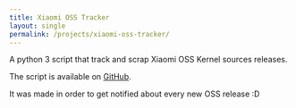```yaml
---
title: Xiaomi OSS Tracker
layout: single
permalink: /projects/xiaomi-oss-tracker/
---
```


A python 3 script that track and scrap Xiaomi OSS Kernel sources releases.

The script is available on [GitHub](https://github.com/XiaomiFirmwareUpdater/xiaomi-oss-tracker/).

It was made in order to get notified about every new OSS release :D
